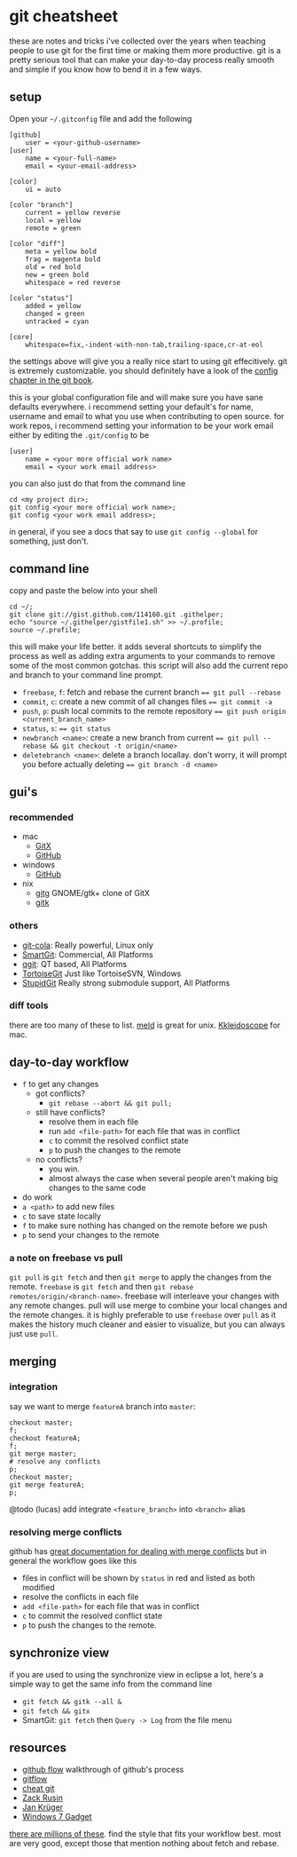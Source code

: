 # git cheatsheet

these are notes and tricks i've collected over the years when teaching
people to use git for the first time or making them more productive.
git is a pretty serious tool that can make your day-to-day process
really smooth and simple if you know how to bend it in a few ways.

## setup

Open your `~/.gitconfig` file and add the following

    [github]
    	user = <your-github-username>
    [user]
    	name = <your-full-name>
    	email = <your-email-address>

    [color]
        ui = auto

    [color "branch"]
        current = yellow reverse
        local = yellow
        remote = green

    [color "diff"]
        meta = yellow bold
        frag = magenta bold
        old = red bold
        new = green bold
        whitespace = red reverse

    [color "status"]
        added = yellow
        changed = green
        untracked = cyan

    [core]
        whitespace=fix,-indent-with-non-tab,trailing-space,cr-at-eol

the settings above will give you a really nice start to using git effecitively.
git is extremely customizable.
you should definitely have a look of the
[config chapter in the git book](http://git-scm.com/book/en/Customizing-Git-Git-Configuration).

this is your global configuration file and will make sure you have sane
defaults everywhere.  i recommend setting your default's for name, username and
email to what you use when contributing to open source.  for work repos,
i recommend setting your information to be your work email either by editing
the `.git/config` to be

    [user]
        name = <your more official work name>
        email = <your work email address>

you can also just do that from the command line

    cd <my project dir>;
    git config <your more official work name>;
    git config <your work email address>;


in general, if you see a docs that say to use `git config --global` for something,
just don't.

## command line

copy and paste the below into your shell

    cd ~/;
    git clone git://gist.github.com/114160.git .githelper;
    echo "source ~/.githelper/gistfile1.sh" >> ~/.profile;
    source ~/.profile;

this will make your life better.  it adds several shortcuts to simplify the process as well as adding extra arguments to your
commands to remove some of the most common gotchas.  this script
will also add the current repo and branch to your command line
prompt.

 * `freebase`, `f`: fetch and rebase the current branch `== git pull --rebase`
 * `commit`, `c`: create a new commit of all changes files `== git commit -a`
 * `push`, `p`: push local commits to the remote repository `== git push origin <current_branch_name>`
 * `status`, `s`: `== git status`
 * `newbranch <name>`: create a new branch from current `== git pull --rebase && git checkout -t origin/<name>`
 * `deletebranch <name>`: delete a branch locallay.  don't worry, it will prompt you before actually deleting `== git branch -d <name>`

## gui's

### recommended

 * mac
    * [GitX](https://github.com/downloads/brotherbard/gitx/GitX%20Nov-17-2010.zip)
    * [GitHub](http://mac.github.com/)
 * windows
    * [GitHub](http://windows.github.com/)
 * nix
    * [gitg](http://github.com/jessevdk/gitg) GNOME/gtk+ clone of GitX
    * [gitk](http://stackoverflow.com/questions/1570535/guide-to-understanding-gitk)

### others
- [git-cola](http://cola.tuxfamily.org/): Really powerful, Linux only
- [SmartGit](http://www.syntevo.com/smartgit/index.html): Commercial, All Platforms
- [qgit](http://digilander.libero.it/mcostalba/): QT based, All Platforms
- [TortoiseGit](http://code.google.com/p/tortoisegit/) Just like TortoiseSVN, Windows
- [StupidGit](http://wiki.github.com/gyim/stupidgit/) Really strong submodule support, All Platforms

### diff tools

there are too many of these to list. [meld](http://meld.sourceforge.net) is great for unix.  [Kkleidoscope](http://www.kaleidoscopeapp.com/) for mac.

## day-to-day workflow
 * `f` to get any changes
    * got conflicts?
         - `git rebase --abort && git pull;`
    * still have conflicts?
         * resolve them in each file
         * run `add <file-path>` for each file that was in conflict
         * `c` to commit the resolved conflict state
         * `p` to push the changes to the remote
    * no conflicts?
         * you win.
         * almost always the case when several people aren't making big changes to the same code
 * do work
 * `a <path>` to add new files
 * `c` to save state locally
 * `f` to make sure nothing has changed on the remote before we push
 * `p` to send your changes to the remote

### a note on freebase vs pull
`git pull` is  `git fetch` and then `git merge` to apply the changes from the
remote.  `freebase` is `git fetch` and then
`git rebase remotes/origin/<branch-name>`.
freebase will interleave your changes with any remote changes.
pull will use merge to combine your local changes and the remote changes.
it is highly preferable to use `freebase` over `pull` as it makes the history
much cleaner and easier to visualize, but you can always just use `pull`.

## merging

### integration

say we want to merge `featureA` branch into `master`:

    checkout master;
    f;
    checkout featureA;
    f;
    git merge master;
    # resolve any conflicts
    p;
    checkout master;
    git merge featureA;
    p;

@todo (lucas) add integrate `<feature_branch>` into `<branch>` alias

### resolving merge conflicts

github has [great documentation for dealing with merge conflicts](https://help.github.com/articles/resolving-a-merge-conflict-from-the-command-line)
but in general the workflow goes like this

 * files in conflict will be shown by `status` in red and listed as both modified
 * resolve the conflicts in each file
 * `add <file-path>` for each file that was in conflict
 * `c` to commit the resolved conflict state
 * `p` to push the changes to the remote.

## synchronize view

if you are used to using the synchronize view in eclipse a lot, here's a simple
way to get the same info from the command line

 * `git fetch && gitk --all &`
 * `git fetch && gitx`
 * SmartGit: `git fetch` then `Query -> Log` from the file menu

## resources
 * [github flow](http://scottchacon.com/2011/08/31/github-flow.html) walkthrough of github's process
 * [gitflow](http://nvie.com/posts/a-successful-git-branching-model/)
 * [cheat git](http://cheat.errtheblog.com/s/git)
 * [Zack Rusin](www.cheat-sheets.org/saved-copy/git-cheat-sheet.pdf)
 * [Jan Krüger](http://jan-krueger.net/development/git-cheat-sheet-extended-edition)
 * [Windows 7 Gadget](http://github.com/Tigraine/git-cheatsheet-gadget)

[there are millions of these](http://www.google.com/search?q=git+cheatsheet).
find the style that fits your workflow best.
most are very good, except those that mention nothing about fetch and rebase.
